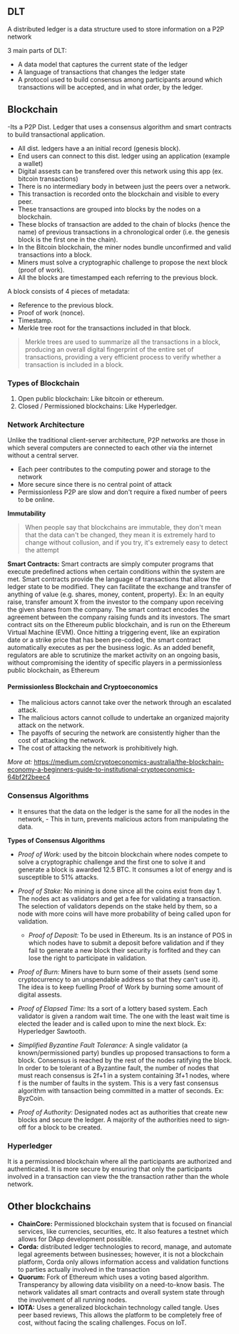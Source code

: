 ## DLT

A distributed ledger is a data structure used to store information on a P2P network

3 main parts of DLT:
- A data model that captures the current state of the ledger
- A language of transactions that changes the ledger state
- A protocol used to build consensus among participants around which transactions will be accepted, and in what order, by the ledger.

## Blockchain

-Its a P2P Dist. Ledger that uses a consensus algorithm and smart contracts to build
transactional application.
- All dist. ledgers have a an initial record (genesis block).
- End users can connect to this dist. ledger using an application (example a wallet)
- Digital assests can be transfered over this network using this app (ex. bitcoin transactions)
- There is no intermediary body in between just the peers over a network.
- This transaction is recorded onto the blockchain and visible to every peer.
- These transactions are grouped into blocks by the nodes on a blockchain.
- These blocks of transaction are added to the chain of blocks (hence the name)
  of previous transactions in a chronological order (i.e. the genesis block is
  the first one in the chain).
- In the Bitcoin blockchain, the miner nodes bundle unconfirmed and valid transactions into a block.
- Miners must solve a cryptographic challenge to propose the next block (proof of work).
- All the blocks are timestamped each referring to the previous block.

A block consists of 4 pieces of metadata:
- Reference to the previous block.
- Proof of work (nonce).
- Timestamp.
- Merkle tree root for the transactions included in that block.

> Merkle trees are used to summarize all the transactions in a block, producing an overall digital fingerprint of the entire set of transactions, providing a very efficient process to verify whether a transaction is included in a block.

### Types of Blockchain

1. Open public blockchain: Like bitcoin or ethereum.
2. Closed / Permissioned blockchains: Like Hyperledger.

### Network Architecture
Unlike the traditional client-server architecture, P2P networks are those in which
several computers are connected to each other via the internet without a central server.

- Each peer contributes to the computing power and storage to the network
- More secure since there is no central point of attack
- Permissionless P2P are slow and don't require a fixed number of peers to be
  online.

**Immutability**
> When people say that blockchains are immutable, they don't mean that the data can't be changed, they mean it is extremely hard to change without collusion, and if you try, it's extremely easy to detect the attempt

**Smart Contracts:** Smart contracts are simply computer programs that execute predefined actions when certain conditions within the system are met. Smart contracts provide the language of transactions that allow the ledger state to be modified. They can facilitate the exchange and transfer of anything of value (e.g. shares, money, content, property).
Ex: In an equity raise, transfer amount X from the investor to the company upon receiving the given shares from the company.
The smart contract encodes the agreement between the company raising funds and its investors.
The smart contract sits on the Ethereum public blockchain, and is run on the Ethereum Virtual Machine (EVM). Once hitting a triggering event, like an expiration date or a strike price that has been pre-coded, the smart contract automatically executes as per the business logic.
As an added benefit, regulators are able to scrutinize the market activity on an ongoing basis, without compromising the identity of specific players in a permissionless public blockchain, as Ethereum

#### Permissionless Blockchain and Cryptoeconomics

- The malicious actors cannot take over the network through an escalated attack.
- The malicious actors cannot collude to undertake an organized majority attack on the network.
- The payoffs of securing the network are consistently higher than the cost of attacking the network.
- The cost of attacking the network is prohibitively high.

*More at:* https://medium.com/cryptoeconomics-australia/the-blockchain-economy-a-beginners-guide-to-institutional-cryptoeconomics-64bf2f2beec4


### Consensus Algorithms
- It ensures that the data on the ledger is the same for all the nodes in the network, - This in turn, prevents malicious actors from manipulating the data.

**Types of Consensus Algorithms**
- *Proof of Work:* used by the bitcoin blockchain where nodes compete to solve a
cryptographic challenge and the first one to solve it and generate a block is
awarded 12.5 BTC. It consumes a lot of energy and is susceptible to 51% attacks.

- *Proof of Stake:* No mining is done since all the coins exist from day 1. The
nodes act as validators and get a fee for validating a transaction. The selection
of validators depends on the stake held by them, so a node with more coins will
have more probability of being called upon for validation.
  - *Proof of Deposit:* To be used in Ethereum. Its is an instance of POS in which
  nodes have to submit a deposit before validation and if they fail to generate a
  new block their security is forfited and they can lose the right to participate
  in validation.

- *Proof of Burn:* Miners have to burn some of their assets (send some cryptocurrency
  to an unspendable address so that they can't use it). The idea is to keep fuelling
  Proof of Work by burning some amount of digital assests.

- *Proof of Elapsed Time:* Its a sort of a lottery based system. Each validator
is given a random wait time. The one with the least wait time is elected the leader
and is called upon to mine the next block. Ex: Hyperledger Sawtooth.

- *Simplified Byzantine Fault Tolerance:* A single validator (a known/permissioned party) bundles up proposed transactions to form a block. Consensus is reached by the rest of the nodes ratifying the block. In order to be tolerant of a Byzantine fault, the number of nodes that must reach consensus is 2f+1 in a system containing 3f+1 nodes, where f is the number of faults in the system. This is a very fast consensus
algorithm with tansaction being committed in a matter of seconds. Ex: ByzCoin.

- *Proof of Authority:* Designated nodes act as authorities that create new blocks and secure the ledger. A majority of the authorities need to sign-off for a block to be created.

### Hyperledger
It is a permissioned blockchain where all the participants are authorized and authenticated. It is more secure by ensuring that only the participants involved in
a transaction can view the the transaction rather than the whole network.


## Other blockchains
- **ChainCore:** Permissioned blockchain system that is focused on financial services, like currencies, securities, etc. It also features a testnet which allows for DApp development possible.
- **Corda:** distributed ledger technologies to record, manage, and automate legal agreements between businesses; however, it is not a blockchain platform, Corda only allows information access and validation functions to parties actually involved in the transaction
- **Quorum:** Fork of Ethereum which uses a voting based algorithm. Transperancy by allowing data visibility on a need-to-know basis. The network validates all smart contracts and overall system state through the involvement of all running nodes.
- **IOTA:** Uses a generalized blockchain technology called tangle. Uses peer based reviews, This allows the platform to be completely free of cost, without facing the scaling challenges. Focus on IoT.
